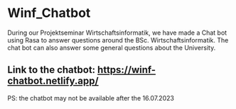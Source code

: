 # Winf_Chatbot

During our Projektseminar Wirtschaftsinformatik, we have made a Chat bot using Rasa to answer questions around the BSc. Wirtschaftsinformatik. The chat bot can also answer some general questions about the University.

## Link to the chatbot: https://winf-chatbot.netlify.app/

PS: the chatbot may not be available after the 16.07.2023
